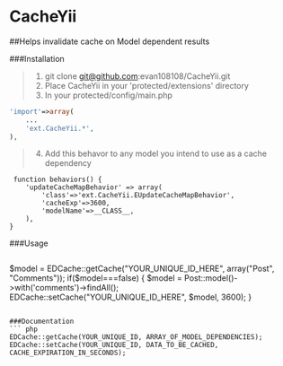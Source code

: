 CacheYii
========

##Helps invalidate cache on Model dependent results

###Installation
>1. git clone git@github.com:evan108108/CacheYii.git
>2. Place CacheYii in your 'protected/extensions' directory
>3. In your protected/config/main.php
``` php
'import'=>array(
    ...
    'ext.CacheYii.*',
),
```
>4. Add this behavor to any model you intend to use as a cache dependency 

```
 function behaviors() {
    'updateCacheMapBehavior' => array(
        'class'=>'ext.CacheYii.EUpdateCacheMapBehavior',
        'cacheExp'=>3600,
        'modelName'=>__CLASS__,
    ),
}
```

###Usage
>```
$model = EDCache::getCache("YOUR_UNIQUE_ID_HERE", array("Post", "Comments"));
if($model===false)
{
   $model = Post::model()->with('comments')->findAll();
   EDCache::setCache("YOUR_UNIQUE_ID_HERE", $model, 3600);
}
```

###Documentation
``` php
EDCache::getCache(YOUR_UNIQUE_ID, ARRAY_OF_MODEL_DEPENDENCIES);
EDCache::setCache(YOUR_UNIQUE_ID, DATA_TO_BE_CACHED, CACHE_EXPIRATION_IN_SECONDS);
```
